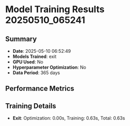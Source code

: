 # Model Training Results 20250510_065241

## Summary
- **Date**: 2025-05-10 06:52:49
- **Models Trained**: exit
- **GPU Used**: No
- **Hyperparameter Optimization**: No
- **Data Period**: 365 days

## Performance Metrics
## Training Details
- **Exit**: Optimization: 0.00s, Training: 0.63s, Total: 0.63s
